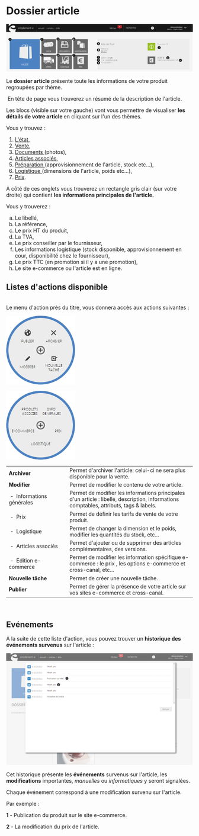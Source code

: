 # Dossier article


![dossier-screenshotciappsimplementecom20150810134139](images/dossier-screenshotciappsimplementecom20150810134139.png)


<p>Le <strong>dossier article</strong> pr&eacute;sente toute les informations de votre produit regroup&eacute;es par th&egrave;me.</p>
<p>&nbsp;En t&ecirc;te de page vous trouverez un r&eacute;sum&eacute; de la description de l'article.</p>


<p>Les blocs (visible sur votre gauche) vont vous permettre de visualiser <strong>les d&eacute;tails de votre article </strong>en cliquant sur l'un des th&egrave;mes.</p>
<p>Vous y trouvez :&nbsp;</p>
<ol>
<li><a href="/app/gestion-commerciale/catalogue/articles/ongletprincipal.aspx">L'&eacute;tat</a>,</li>
<li><a href="/app/gestion-commerciale/catalogue/articles/ongletvente.aspx">Vente</a>,</li>
<li><a href="/app/gestion-commerciale/catalogue/articles/ongletdocument.aspx">Documents </a>(photos),</li>
<li><a href="/app/gestion-commerciale/catalogue/articles/articlesassocier.aspx">Articles associ&eacute;s</a>,</li>
<li><a href="/app/gestion-commerciale/catalogue/articles/ongletapprovisionnement.aspx">Pr&eacute;paration </a>(approvisionnement de l'article, stock etc...),</li>
<li><a href="/app/gestion-commerciale/catalogue/articles/ongletlogistique.aspx">Logistique </a>(dimensions de l'article, poids etc...),</li>
<li><a href="/app/gestion-commerciale/catalogue/articles/ongletprix.aspx">Prix</a>.</li>
</ol>
<p>A c&ocirc;t&eacute; de ces onglets vous trouverez un rectangle gris clair (sur votre droite)&nbsp;qui contient <strong>les informations principales de l'article.</strong></p>
<p>Vous y trouverez :&nbsp;</p>
<ol type="a">
<li>Le libell&eacute;,</li>
<li>La r&eacute;f&eacute;rence,</li>
<li>Le prix HT du produit,</li>
<li>La TVA,</li>
<li>Le prix conseiller par le fournisseur,</li>
<li>Les informations logistique (stock disponible, approvisionnement en cour, disponibilit&eacute; chez le fournisseur),</li>
<li>Le prix TTC (en promotion si il y a une promotion),</li>
<li>Le site e-commerce ou l'article est en ligne.</li>
</ol>


<h2>Listes d'actions disponible</h2>
<p><br />Le menu d'action&nbsp;pr&egrave;s du titre, vous donnera acc&egrave;s aux actions suivantes :</p>


![dossier-cercle1](images/dossier-cercle1.png)


![dossier-cercle2](images/dossier-cercle2.png)


<table style="width: 100%;">
<tbody>
<tr>
<td style="width: 150px;"><strong>Archiver</strong></td>
<td>Permet d'archiver l'article: celui-ci ne sera plus disponible pour la vente.</td>
</tr>
<tr>
<td style="width: 150px;"><strong>Modifier</strong></td>
<td>Permet de modifier le contenu de votre article.</td>
</tr>
<tr>
<td style="width: 150px;">&nbsp;-&nbsp; Informations g&eacute;n&eacute;rales</td>
<td>Permet de modifier les informations principales d'un article : libell&eacute;, description, informations comptables, attributs, tags &amp; labels.</td>
</tr>
<tr>
<td style="width: 150px;">&nbsp;-&nbsp; Prix</td>
<td>Permet de d&eacute;finir les tarifs de vente de votre produit.</td>
</tr>
<tr>
<td style="width: 150px;">&nbsp;-&nbsp; Logistique</td>
<td>Permet de changer la dimension et le poids, modifier les quantit&eacute;s du stock, etc...</td>
</tr>
<tr>
<td style="width: 150px;">&nbsp;-&nbsp; Articles associ&eacute;s</td>
<td>Permet d'ajouter ou de supprimer des articles compl&eacute;mentaires, des versions.</td>
</tr>
<tr>
<td style="width: 150px;">&nbsp;-&nbsp; Edition e-commerce</td>
<td>Permet de modifier les information sp&eacute;cifique&nbsp;e-commerce : le prix , les options e-commerce et cross-canal, etc...</td>
</tr>
<tr>
<td style="width: 150px;"><strong>Nouvelle t&acirc;che</strong></td>
<td>Permet de cr&eacute;er une nouvelle t&acirc;che.</td>
</tr>
<tr>
<td style="width: 150px;"><strong>Publier</strong></td>
<td>Permet de g&eacute;rer la pr&eacute;sence de votre article sur vos sites e-commerce et cross-canal.</td>
</tr>
</tbody>
</table>
<p>&nbsp;</p>


<h2>Ev&eacute;nements</h2>


<p>A la suite de cette liste d'action, vous pouvez trouver un <strong>historique des &eacute;v&eacute;nements survenus</strong> sur l'article :</p>


![dossier-4](images/dossier-4.png)


<p>Cet historique pr&eacute;sente les <strong>&eacute;v&eacute;nements</strong> survenus sur l'article, les <strong>modifications</strong> importantes, <em>manuelles</em> ou <em>informatiques</em> y seront signal&eacute;es.</p>
<p>Chaque &eacute;v&eacute;nement correspond &agrave; une modification survenu sur l'article.</p>
<p>Par exemple :</p>
<p><strong>1</strong> - Publication du produit sur le site e-commerce.</p>


<p><strong>2</strong> - La modification du prix de l'article.</p>

